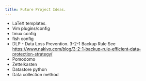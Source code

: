 ```yaml
---
title: Future Project Ideas.
---
```

- LaTeX templates.
- Vim plugins/config
- tmux config
- fish config
- DLP - Data Loss Prevention. 3-2-1 Backup Rule See https://www.nakivo.com/blog/3-2-1-backup-rule-efficient-data-protection-strategy/
- Pomodomo
- Zettelkasten
- Datastore python
- Data collection method
